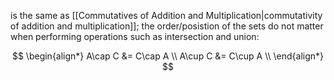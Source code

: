 is the same as [[Commutatives of Addition and Multiplication|commutativity of addition and multiplication]]; the order/posistion of the sets do not matter when performing operations such as intersection and union:

$$
\begin{align*} 
A\cap C &= C\cap A \\
A\cup C &= C\cup A \\
\end{align*}
$$